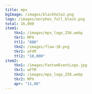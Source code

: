 ```yaml
---
title: mpx
bgImage: /images/blackhole2.png
logo: /images/morphex_full_black.png
total: 16,000
item1:
    tkn1: /images/mpx_logo_256.webp
    tkr1: MPX
    ttl1: "800"
    tkn2: /images/flow-10.png
    tkr2: oFVM
    ttl2: "10,000"
item2:
    tkn1: /images/FantomEventLogo.jpg
    tkr1: wFTM
    tkn2: /images/mpx_logo_256.webp
    tkr2: MPX
    apr: "11,00"
---
```

